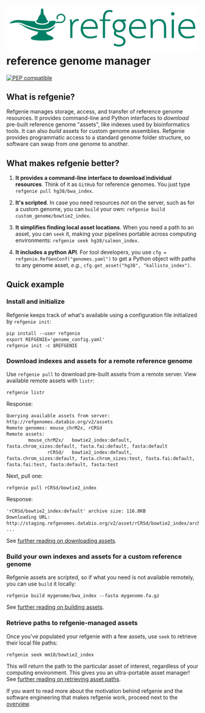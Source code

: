 
# <img src="img/refgenie_logo.svg" class="img-header"> reference genome manager

[![PEP compatible](https://pepkit.github.io/img/PEP-compatible-green.svg)](https://pepkit.github.io)


## What is refgenie?

Refgenie manages storage, access, and transfer of reference genome resources. It provides command-line and Python interfaces to *download* pre-built reference genome "assets", like indexes used by bioinformatics tools. It can also *build* assets for custom genome assemblies. Refgenie provides programmatic access to a standard genome folder structure, so software can swap from one genome to another.

## What makes refgenie better?

1. **It provides a command-line interface to download individual resources**. Think of it as `GitHub` for reference genomes. You just type `refgenie pull hg38/bwa_index`.

2. **It's scripted**. In case you need resources *not* on the server, such as for a custom genome, you can `build` your own: `refgenie build custom_genome/bowtie2_index`.

3. **It simplifies finding local asset locations**. When you need a path to an asset, you can `seek` it, making your pipelines portable across computing environments: `refgenie seek hg38/salmon_index`.

4. **It includes a python API**. For tool developers, you use `cfg = refgenie.RefGenConf("genomes.yaml")` to get a Python object with paths to any genome asset, *e.g.*, `cfg.get_asset("hg38", "kallisto_index")`.


## Quick example

### Install and initialize

Refgenie keeps track of what's available using a configuration file initialized by `refgenie init`:

```console
pip install --user refgenie
export REFGENIE='genome_config.yaml'
refgenie init -c $REFGENIE
```

### Download indexes and assets for a remote reference genome

Use `refgenie pull` to download pre-built assets from a remote server. View available remote assets with `listr`:

```console
refgenie listr
```

Response:
```console
Querying available assets from server: http://refgenomes.databio.org/v2/assets
Remote genomes: mouse_chrM2x, rCRSd
Remote assets:
        mouse_chrM2x/   bowtie2_index:default, fasta.chrom_sizes:default, fasta.fai:default, fasta:default
               rCRSd/   bowtie2_index:default, fasta.chrom_sizes:default, fasta.chrom_sizes:test, fasta.fai:default, fasta.fai:test, fasta:default, fasta:test
```

Next, pull one:

```console
refgenie pull rCRSd/bowtie2_index
```

Response:
```console
'rCRSd/bowtie2_index:default' archive size: 116.8KB
Downloading URL: http://staging.refgenomes.databio.org/v2/asset/rCRSd/bowtie2_index/archive ... 
```

See [further reading on downloading assets](pull.md).

### Build your own indexes and assets for a custom reference genome

Refgenie assets are scripted, so if what you need is not available remotely, you can use `build` it locally:


```console
refgenie build mygenome/bwa_index --fasta mygenome.fa.gz
```

See [further reading on building assets](build.md).

### Retrieve paths to refgenie-managed assets

Once you've populated your refgenie with a few assets, use `seek` to retrieve their local file paths:

```console
refgenie seek mm10/bowtie2_index
```

This will return the path to the particular asset of interest, regardless of your computing environment. This gives you an ultra-portable asset manager! See [further reading on retrieving asset paths](seek.md).

If you want to read more about the motivation behind refgenie and the software engineering that makes refgenie work, proceed next to the [overview](overview.md).

